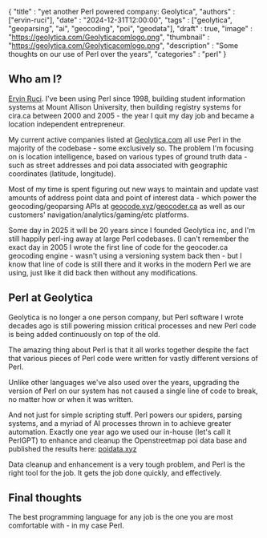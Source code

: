 {
    "title"       : "yet another Perl powered company: Geolytica",
    "authors"     : ["ervin-ruci"],
    "date"        : "2024-12-31T12:00:00",
    "tags"        : ["geolytica", "geoparsing", "ai", "geocoding", "poi", "geodata"],
    "draft"       : true,
    "image"       : "https://geolytica.com/Geolyticacomlogo.png",
    "thumbnail"   : "https://geolytica.com/Geolyticacomlogo.png",
    "description" : "Some thoughts on our use of Perl over the years",
    "categories"  : "perl"
}





## Who am I?



[Ervin Ruci](https://eruci.com). I've been using Perl since 1998, building student information systems at Mount Allison University, then building registry systems for cira.ca between 2000 and 2005 - the year I quit my day job and became a location independent entrepreneur.



My current active companies listed at [Geolytica.com](https://geolytica.com) all use Perl in the majority of the codebase - some exclusively so. The problem I'm focusing on is location intelligence, based on various types of ground truth data - such as street addresses and poi data associated with geographic coordinates (latitude, longitude).



Most of my time is spent figuring out new ways to maintain and update vast amounts of address point data and point of interest data - which power the geocoding/geoparsing APIs at [geocode.xyz](https://geocode.xyz)/[geocoder.ca](https://geocoder.ca) as well as our customers' navigation/analytics/gaming/etc platforms.



Some day in 2025 it will be 20 years since I founded Geolytica inc, and I'm still happily perl-ing away at large Perl codebases. (I can't remember the exact day in 2005 I wrote the first line of code for the geocoder.ca geocoding engine - wasn't using a versioning system back then - but I know that line of code is still there and it works in the modern Perl we are using, just like it did back then without any modifications.



## Perl at Geolytica



Geolytica is no longer a one person company, but Perl software I wrote decades ago is still powering mission critical processes and new Perl code is being added continuously on top of the old.



The amazing thing about Perl is that it all works together despite the fact that various pieces of Perl code were written for vastly different versions of Perl.

Unlike other languages we've also used over the years, upgrading the version of Perl on our system has not caused a single line of code to break, no matter how or when it was written.



And not just for simple scripting stuff. Perl powers our spiders, parsing systems, and a myriad of AI processes thrown in to achieve greater automation. Exactly one year ago we used our in-house (let's call it PerlGPT) to enhance and cleanup the Openstreetmap poi data base and published the results here: [poidata.xyz](https://poidata.xyz/odbl)



Data cleanup and enhancement is a very tough problem, and Perl is the right tool for the job. It gets the job done quickly, and effectively.



## Final thoughts



The best programming language for any job is the one you are most comfortable with - in my case Perl.
